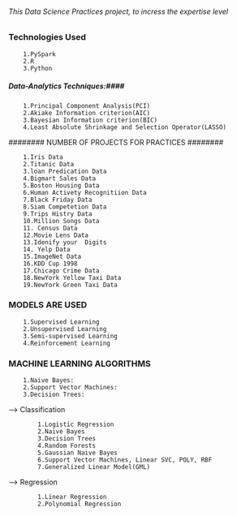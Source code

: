 
###### This Data Science Practices project, to incress the expertise level #######

 ### Technologies Used ### 
 		
		1.PySpark 
		2.R 
		3.Python
 
 ##### Data-Analytics Techniques:####
 
 		1.Principal Component Analysis(PCI)
		2.Akiake Information criterion(AIC)
		3.Bayesian Information criterion(BIC)
		4.Least Absolute Shrinkage and Selection Operator(LASSO)
		
		
######## NUMBER OF PROJECTS FOR PRACTICES ########

        1.Iris Data
		2.Titanic Data
		3.loan Predication Data
		4.Bigmart Sales Data
		5.Boston Housing Data
		6.Human Activety Recognitiion Data
		7.Black Friday Data
		8.Siam Competetion Data
		9.Trips Histry Data
		10.Million Songs Data
		11. Census Data
		12.Movie Lens Data
		13.Idenify your  Digits
		14. Yelp Data
		15.ImageNet Data
		16.KDD Cup 1998
		17.Chicago Crime Data
		18.NewYork Yellow Taxi Data
		19.NewYork Green Taxi Data
		
 

### MODELS ARE USED ###
	
		1.Supervised Learning   
		2.Unsupervised Learning 
		3.Semi-supervised Learning 
		4.Reinforcement Learning
		
### MACHINE LEARNING ALGORITHMS  ###
		
		1.Naive Bayes: 
		2.Support Vector Machines:
		3.Decision Trees:
		



--> Classification
			
			1.Logistic Regression 
			2.Naive Bayes
			3.Decision Trees
			4.Random Forests
			5.Gaussian Naive Bayes
			6.Support Vector Machines, Linear SVC, POLY, RBF
			7.Generalized Linear Model(GML)
--> Regression
			
			1.Linear Regression
			2.Polynomial Regression 
			
			


